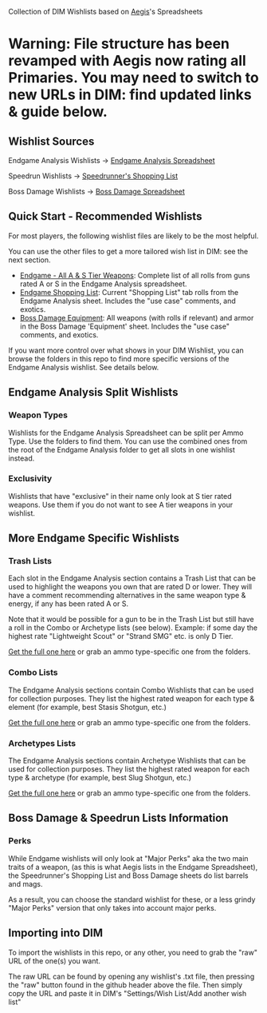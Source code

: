 Collection of DIM Wishlists based on [Aegis](https://linktr.ee/TheAegisRelic)'s Spreadsheets

# Warning: File structure has been revamped with Aegis now rating all Primaries. You may need to switch to new URLs in DIM: find updated links & guide below.

## Wishlist Sources
Endgame Analysis Wishlists -> [Endgame Analysis Spreadsheet](https://docs.google.com/spreadsheets/d/1JM-0SlxVDAi-C6rGVlLxa-J1WGewEeL8Qvq4htWZHhY/)

Speedrun Wishlists -> [Speedrunner's Shopping List](https://docs.google.com/spreadsheets/d/1is4sNUesy--7Zm6SCCWEP9PAXomxaSj5xlJGCsSj_qs/)

Boss Damage Wishlists -> [Boss Damage Spreadsheet](https://docs.google.com/spreadsheets/d/1_5wtBjRYHHxuF4oJKDb_iOGZs-wTkzB6RYbnyNLbuz4/)

## Quick Start - Recommended Wishlists
For most players, the following wishlist files are likely to be the most helpful.

You can use the other files to get a more tailored wish list in DIM: see the next section.
- [Endgame - All A & S Tier Weapons](https://raw.githubusercontent.com/Ciceron14/dim-extra-wishlists/main/Aegis%20Spreadsheets%20Wishlists/Aegis%20Endgame%20Analysis/dim_aegis_endgame.txt): Complete list of all rolls from guns rated A or S in the Endgame Analysis spreadsheet.
- [Endgame Shopping List](https://raw.githubusercontent.com/Ciceron14/dim-extra-wishlists/main/Aegis%20Spreadsheets%20Wishlists/Aegis%20Endgame%20Analysis/Shopping%20List/dim_aegis_endgame-shopping_list.txt): Current "Shopping List" tab rolls from the Endgame Analysis sheet. Includes the "use case" comments, and exotics.
- [Boss Damage Equipment](https://raw.githubusercontent.com/Ciceron14/dim-extra-wishlists/main/Aegis%20Spreadsheets%20Wishlists/Aegis%20Boss%20Damage/dim_aegis-bosses.txt): All weapons (with rolls if relevant) and armor in the Boss Damage 'Equipment' sheet. Includes the "use case" comments, and exotics.

If you want more control over what shows in your DIM Wishlist, you can browse the folders in this repo to find more specific versions of the Endgame Analysis wishlist. See details below.

## Endgame Analysis Split Wishlists
### Weapon Types
Wishlists for the Endgame Analysis Spreadsheet can be split per Ammo Type. Use the folders to find them.
You can use the combined ones from the root of the Endgame Analysis folder to get all slots in one wishlist instead.

### Exclusivity
Wishlists that have "exclusive" in their name only look at S tier rated weapons. Use them if you do not want to see A tier weapons in your wishlist.

## More Endgame Specific Wishlists
### Trash Lists
Each slot in the Endgame Analysis section contains a Trash List that can be used to highlight the weapons you own that are rated D or lower. They will have a comment recommending alternatives in the same weapon type & energy, if any has been rated A or S.

Note that it would be possible for a gun to be in the Trash List but still have a roll in the Combo or Archetype lists (see below). Example: if some day the highest rate "Lightweight Scout" or "Strand SMG" etc. is only D Tier.

[Get the full one here](https://raw.githubusercontent.com/Ciceron14/dim-extra-wishlists/main/Aegis%20Spreadsheets%20Wishlists/Aegis%20Endgame%20Analysis/dim_aegis_endgame-trashlist.txt) or grab an ammo type-specific one from the folders.
### Combo Lists
The Endgame Analysis sections contain Combo Wishlists that can be used for collection purposes. They list the highest rated weapon for each type & element (for example, best Stasis Shotgun, etc.)

[Get the full one here](https://raw.githubusercontent.com/Ciceron14/dim-extra-wishlists/main/Aegis%20Spreadsheets%20Wishlists/Aegis%20Endgame%20Analysis/dim_aegis_endgame-combos.txt) or grab an ammo type-specific one from the folders.
### Archetypes Lists
The Endgame Analysis sections contain Archetype Wishlists that can be used for collection purposes. They list the highest rated weapon for each type & archetype (for example, best Slug Shotgun, etc.)

[Get the full one here](https://raw.githubusercontent.com/Ciceron14/dim-extra-wishlists/main/Aegis%20Spreadsheets%20Wishlists/Aegis%20Endgame%20Analysis/dim_aegis_endgame-archetypes.txt) or grab an ammo type-specific one from the folders.


## Boss Damage & Speedrun Lists Information
### Perks
While Endgame wishlists will only look at "Major Perks" aka the two main traits of a weapon, (as this is what Aegis lists in the Endgame Spreadsheet), the Speedrunner's Shopping List and Boss Damage sheets do list barrels and mags.

As a result, you can choose the standard wishlist for these, or a less grindy "Major Perks" version that only takes into account major perks.

## Importing into DIM
To import the wishlists in this repo, or any other, you need to grab the "raw" URL of the one(s) you want.

The raw URL can be found by opening any wishlist's .txt file, then pressing the "raw" button found in the github header above the file. Then simply copy the URL and paste it in DIM's "Settings/Wish List/Add another wish list"
